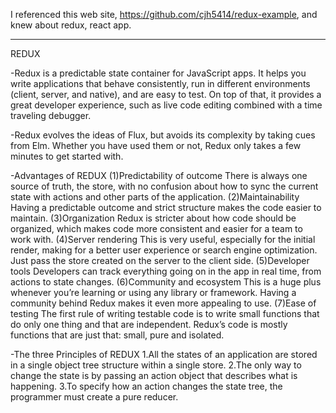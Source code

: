 I referenced this web site, https://github.com/cjh5414/redux-example, and
knew about redux, react app.

------------------------------------------
REDUX

 -Redux is a predictable state container for JavaScript apps.
 It helps you write applications that behave consistently, run in different environments (client, server, and native), and are easy to test. On top of that, it provides a great developer experience, such as live code editing combined with a time traveling debugger.

 -Redux evolves the ideas of Flux, but avoids its complexity by taking cues from Elm.
  Whether you have used them or not, Redux only takes a few minutes to get started with.

-Advantages of REDUX
  (1)Predictability of outcome
    There is always one source of truth, the store, with no confusion about how to sync the current state with actions and other parts of the application.
  (2)Maintainability
    Having a predictable outcome and strict structure makes the code easier to maintain.
  (3)Organization
    Redux is stricter about how code should be organized, which makes code more consistent and easier for a team to work with.
  (4)Server rendering
    This is very useful, especially for the initial render, making for a better user experience or search engine optimization. Just pass the store created on the server to the client side.
  (5)Developer tools
    Developers can track everything going on in the app in real time, from actions to state changes.
  (6)Community and ecosystem
    This is a huge plus whenever you’re learning or using any library or framework. Having a community behind Redux makes it even more appealing to use.
  (7)Ease of testing
    The first rule of writing testable code is to write small functions that do only one thing and that are independent. Redux’s code is mostly functions that are just that: small, pure and isolated.
    
-The three Principles of REDUX
  1.All the states of an application are stored in a single object tree structure within a single store.
  2.The only way to change the state is by passing an action object that describes what is happening.
  3.To specify how an action changes the state tree, the programmer must create a pure reducer.
